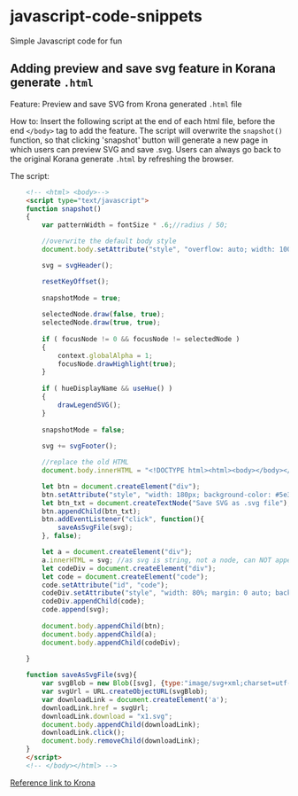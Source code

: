 # javascript-code-snippets

Simple Javascript code for fun

## Adding preview and save svg feature in Korana generate `.html` 

Feature: Preview and save SVG from Krona generated `.html` file 

How to: Insert the following script at the end of each html file, before the end `</body>` tag to add the feature.  The script will overwrite the `snapshot()` function, so that clicking 'snapshot' button will generate a new page in which users can preview SVG and save .svg.  Users can always go back to the original Korana generate `.html` by refreshing the browser.

The script:
```html
	<!-- <html> <body>-->
	<script type="text/javascript">
	function snapshot()
	{
		var patternWidth = fontSize * .6;//radius / 50;

		//overwrite the default body style
		document.body.setAttribute("style", "overflow: auto; width: 100%");

		svg = svgHeader();

		resetKeyOffset();
		
		snapshotMode = true;
		
		selectedNode.draw(false, true);
		selectedNode.draw(true, true);
		
		if ( focusNode != 0 && focusNode != selectedNode )
		{
			context.globalAlpha = 1;
			focusNode.drawHighlight(true);
		}
		
		if ( hueDisplayName && useHue() )
		{
			drawLegendSVG();
		}
		
		snapshotMode = false;
		
		svg += svgFooter();

		//replace the old HTML
		document.body.innerHTML = "<!DOCTYPE html><html><body></body></html>";

		let btn = document.createElement("div");
		btn.setAttribute("style", "width: 180px; background-color: #5e35b1; box-shadow: 5px 5px 5px #bdbdbd; color: #fff; margin: 0 auto; padding: 10px; cursor: pointer");
		let btn_txt = document.createTextNode("Save SVG as .svg file");
		btn.appendChild(btn_txt);
		btn.addEventListener("click", function(){
			saveAsSvgFile(svg);
		}, false);

		let a = document.createElement("div");
		a.innerHTML = svg; //as svg is string, not a node, can NOT appendChild()
		let codeDiv = document.createElement("div");
		let code = document.createElement("code");
		code.setAttribute("id", "code");
		codeDiv.setAttribute("style", "width: 80%; margin: 0 auto; background-color: #fafafa");
		codeDiv.appendChild(code);
		code.append(svg);
		
		document.body.appendChild(btn);
		document.body.appendChild(a);
		document.body.appendChild(codeDiv);
		
	}

	function saveAsSvgFile(svg){
		var svgBlob = new Blob([svg], {type:"image/svg+xml;charset=utf-8"});
		var svgUrl = URL.createObjectURL(svgBlob);
		var downloadLink = document.createElement('a');
		downloadLink.href = svgUrl;
		downloadLink.download = "x1.svg";
		document.body.appendChild(downloadLink);
		downloadLink.click();
		document.body.removeChild(downloadLink);
	}
	</script>
	<!-- </body></html> -->
```

[Reference link to Krona](https://github.com/marbl/Krona)